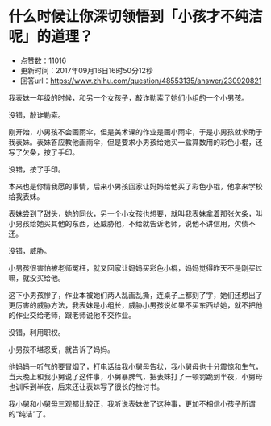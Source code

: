 # 什么时候让你深切领悟到「小孩才不纯洁呢」的道理？
- 点赞数：11016
- 更新时间：2017年09月16日16时50分12秒
- 回答url：https://www.zhihu.com/question/48553135/answer/230920821
<body>
 <p data-pid="rGWwxbX9">我表妹一年级的时候，和另一个女孩子，敲诈勒索了她们小组的一个小男孩。</p>
 <p data-pid="pBJcNKZF">没错，敲诈勒索。</p>
 <p data-pid="SpFnKT44">刚开始，小男孩不会画雨伞，但是美术课的作业是画小雨伞，于是小男孩就求助于我表妹。表妹答应教他画雨伞，但是要求小男孩给她买一盒算数用的彩色小棍，还写了欠条，按了手印。</p>
 <p data-pid="GYZ466X9">没错，按了手印。</p>
 <p data-pid="FUUc3u19">本来也是你情我愿的事情，后来小男孩回家让妈妈给他买了彩色小棍，他拿来学校给我表妹。</p>
 <p data-pid="dpnLLtTa">表妹尝到了甜头，她的同伙，另一个小女孩也想要，就叫我表妹拿着那张欠条，叫小男孩给她买其他的东西，还威胁他，不给就告诉老师，说他不讲信用，欠债不还。</p>
 <p data-pid="ncN1lL4h">没错，威胁。</p>
 <p data-pid="jgTVjgiC">小男孩很害怕被老师冤枉，就又回家让妈妈买彩色小棍，妈妈觉得昨天不是刚买过嘛，就没买给他。</p>
 <p data-pid="trSTNFmt">这下小男孩惨了，作业本被她们两人乱画乱撕，连桌子上都刻了字，她们还想出了更厉害的威胁方法，我表妹是小组长，威胁小男孩说如果不买东西给她，就不把他的作业交给老师，跟老师说他不交作业。</p>
 <p data-pid="om0X3wBw">没错，利用职权。</p>
 <p data-pid="USKS6AKK">小男孩不堪忍受，就告诉了妈妈。</p>
 <p data-pid="C0NZeb_q">他妈妈一听气的要冒烟了，打电话给我小舅母告状，我小舅母也十分震惊和生气，当天晚上和我小舅说了这件事，小舅暴脾气，把表妹打了一顿罚跪到半夜，小舅母也训斥到半夜，后来还让表妹写了很长的检讨书。</p>
 <p data-pid="vbdfKaOz">我小舅和小舅母三观都比较正，我听说表妹做了这种事，更加不相信小孩子所谓的“纯洁”了。</p>
</body>